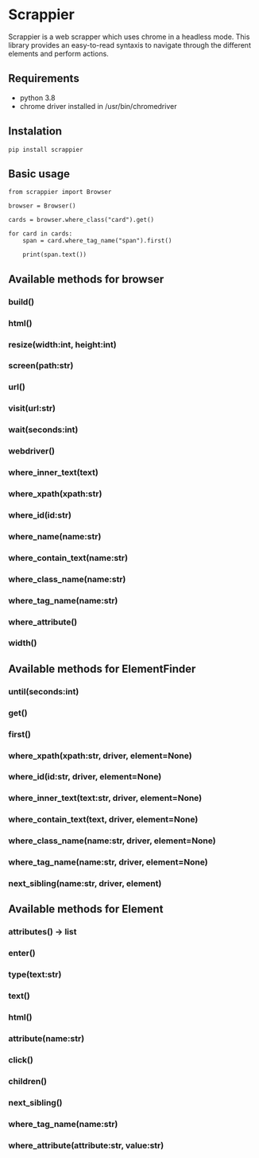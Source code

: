 # Scrappier

Scrappier is a web scrapper which uses chrome in a headless mode. This library provides an easy-to-read syntaxis to navigate through the different elements and perform actions.

## Requirements

* python 3.8
* chrome driver installed in /usr/bin/chromedriver

## Instalation

`pip install scrappier`

## Basic usage

    from scrappier import Browser

    browser = Browser()

    cards = browser.where_class("card").get()

    for card in cards:
        span = card.where_tag_name("span").first()

        print(span.text())

## Available methods for browser

### build()

### html()

### resize(width:int, height:int)

### screen(path:str)

### url()

### visit(url:str)

### wait(seconds:int)

### webdriver()

### where_inner_text(text)

### where_xpath(xpath:str)

### where_id(id:str)

### where_name(name:str)

### where_contain_text(name:str)

### where_class_name(name:str)

### where_tag_name(name:str)

### where_attribute()

### width()

## Available methods for ElementFinder

### until(seconds:int)

### get()

### first()

### where_xpath(xpath:str, driver, element=None)

### where_id(id:str, driver, element=None)

### where_inner_text(text:str, driver, element=None)

### where_contain_text(text, driver, element=None)

### where_class_name(name:str, driver, element=None)

### where_tag_name(name:str, driver, element=None)

### next_sibling(name:str, driver, element)

## Available methods for Element

### attributes() -> list

### enter()

### type(text:str)

### text()

### html()

### attribute(name:str)

### click()

### children()

### next_sibling()

### where_tag_name(name:str)

### where_attribute(attribute:str, value:str)

